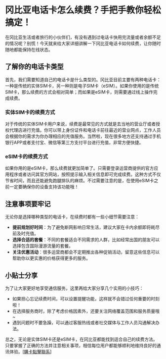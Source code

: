 # 冈比亚电话卡怎么续费？手把手教你轻松搞定！

在冈比亚生活或者旅行的小伙伴们，有没有遇到过电话卡快用完流量或者余额不足的情况呢？别慌！今天就来给大家详细讲解一下冈比亚电话卡如何续费，让你随时随地都能保持在线状态。

## 了解你的电话卡类型

首先，我们需要知道自己的电话卡是什么类型的。冈比亚目前主要有两种电话卡：一种是传统的实体SIM卡，另一种则是电子SIM卡（eSIM）。如果你使用的是传统SIM卡，那么续费的方式会相对简单；而如果是eSIM卡，则需要通过线上操作完成续费。

### 实体SIM卡的续费方式

对于传统的实体SIM卡用户来说，续费是最常见的方式就是去当地的营业厅或者授权代理店进行充值。你可以带上身份证件和电话卡前往最近的营业网点，工作人员会根据你的需求为你办理相应的充值服务。当然啦，现在很多地方还支持通过手机银行APP或者支付宝、微信等第三方支付平台进行充值，非常方便快捷。

### eSIM卡的续费方式

如果你用的是eSIM卡，那么续费就更加简单了。只需要登录运营商提供的官方应用程序或者访问其官方网站，按照提示输入相关信息即可完成续费。这种方式不仅节省时间，而且还能避免跑腿排队的麻烦。不过需要注意的是，在使用eSIM卡之前一定要确保你的设备支持该功能哦！

## 注意事项要牢记

无论你是选择哪种类型的电话卡，在续费时都有一些小细节需要注意：

- **提前规划好时间**：为了避免断网影响日常生活，建议大家在卡内余额即将耗尽前及时充值。
- **选择合适的套餐**：不同的套餐适合不同需求的人群，比如经常出国的朋友可以选择包含国际漫游流量的套餐。
- **关注优惠活动**：很多运营商都会不定期推出各种促销活动，留意这些信息可以帮助你以更实惠的价格获得更多的服务。

## 小贴士分享

为了让大家更好地享受通信服务，这里再给大家分享几个实用的小技巧：

- 如果担心忘记续费时间，可以设置提醒功能，这样就不会错过任何重要的时刻啦！
- 在选择服务商时，除了考虑价格因素外，还要关注网络覆盖范围和服务质量哦~
- 遇到问题时不要急躁，可以通过客服热线或者社交媒体与工作人员沟通解决办法。

总之，无论是实体SIM卡还是eSIM卡，在冈比亚都能找到适合自己的续费方法。只要掌握了正确的方法并注意相关事项，相信每位用户都能够顺利地维持良好的通讯体验。[[購卡點擊聯系](https://t.me/s/esim1088)]